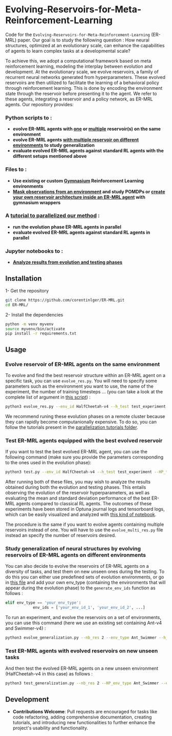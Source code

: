 # Evolving-Reservoirs-for-Meta-Reinforcement-Learning


Code for the `Evolving-Reservoirs-for-Meta-Reinforcement-Learning` (ER-MRL) paper. Our goal is to study the following question : How neural structures, optimized at an evolutionary scale, can enhance the capabilities of agents to learn complex tasks at a developmental scale?

To achieve this, we adopt a computational framework based on meta reinforcement learning, modeling the interplay between evolution and development. At the evolutionary scale, we evolve reservoirs, a family of recurrent neural networks generated from hyperparameters. These evolved reservoirs are then utilized to facilitate the learning of a behavioral policy through reinforcement learning. This is done by encoding the environment state through the reservoir before presenting it to the agent. We refer to these agents, integrating a reservoir and a policy network, as ER-MRL agents.
Our repository provides:

### Python scripts to :
- **evolve ER-MRL agents with [one](evolve_res.py) or [multiple](evolve_multi_res.py) reservoir(s) on the same environment**
- **evolve ER-MRL agents [with multiple reservoir on different environments](evolve_generalization.py) to study generalization**
- **evaluate evolved ER-MRL agents against standard RL agents with the different setups mentioned above**

### Files to :
- **Use existing or custom [Gymnasium](https://gymnasium.farama.org/index.html) Reinforcement Learning environments**
- **[Mask observations from an environment](ER_MRL/wrappers.py) and study POMDPs or [create your own reservoir architecture inside an ER-MRL agent](ER_MRL/wrappers.py) with gymnasium wrappers**

### A [tutorial to parallelized our method](parallelization_tutorials/) :
<!-- - **transfer the code on a CPU cluster** -->
- **run the evolution phase ER-MRL agents in parallel**
- **evaluate evolved ER-MRL agents against standard RL agents in parallel**
<!-- - **retrieve the data to analyze the experiments results locally** -->

### Jupyter notebooks to :
- **[Analyze results from evolution and testing phases](results_analysis/results_analysis_notebook.ipynb)**
<!-- - **[Analyze the difference between RL agents observations and ER-MRL agents context](Link_to_create)** -->

## Installation 

1- Get the repository

```bash
git clone https://github.com/corentinlger/ER-MRL.git
cd ER-MRL/
```
2- Install the dependencies 

```bash
python -m venv myvenv
source myvenv/bin/activate
pip install -r requirements.txt
```

## Usage

### Evolve reservoir of ER-MRL agents on the same environment

To evolve and find the best reservoir structure within an ER-MRL agent on a specific task, you can use `evolve_res.py`. You will need to specify some parameters such as the environment you want to use, the name of the experiment, the number of training timesteps ... (you can take a look at the complete list of argument in [this script](evolve_res.py)) : 

```bash
python3 evolve_res.py --env_id HalfCheetah-v4 --h_test test_experiment --training_steps 300000 --nb_trials 100 --sampler Cmaes
```

We recommend runing these evolution phases on a remote cluster because they can rapidly become computanionally expensive. To do so, you can follow the tutorials present in the [parallelization tutorials folder](parallelization_tutorials/).

### Test ER-MRL agents equipped with the best evolved reservoir

If you want to test the best evolved ER-MRL agent, you can use the following command (make sure you provide the parameters corresponding to the ones used in the evolution phase):

```bash
python3 test.py --env_id HalfCheetah-v4 --h_test test_experiment --HP_training_steps 300000
```

After running both of these files, you may wish to analyze the results obtained during both the evolution and testing phases. This entails observing the evolution of the reservoir hyperparameters, as well as evaluating the mean and standard deviation performance of the best ER-MRL agents compared to classical RL agents. The outcomes of these experiments have been stored in Optuna journal logs and tensorboard logs, which can be easily visualized and analyzed with [this kind of notebook](results_analysis/results_analysis_notebook.ipynb).


The procedure is the same if you want to evolve agents containing multiple reservoirs instead of one. You will have to use the `evolve_multi_res.py` file instead an specify the number of reservoirs desired.

### Study generalization of neural structures by evolving reservoirs of ER-MRL agents on different environments

You can also decide to evolve the reservoirs of ER-MRL agents on a diversity of tasks, and test them on new unseen ones during the testing.
To do this you can either use predefined sets of evolution environments, or go in [this file](ER_MRL/experiments.py) and add your own env_type (containing the environments that will appear during the evolution phase) to the ```generate_env_ids``` function as follows :  

```python
elif env_type == 'your_env_type':   
            env_ids = ['your_env_id_1', 'your_env_id_2', ...]
```

To run an experiment, and evolve the reservoirs on a set of environments, you can use this command (here we use an existing set containing Ant-v4 and Swimmer-v4) : 

```bash
python3 evolve_generalization.py --nb_res 2 --env_type Ant_Swimmer --h_test generalization_test_experiment --training_timesteps 300000 --nb_trials 100 --sampler Cmaes
```

### Test ER-MRL agents with evolved reservoirs on new unseen tasks

And then test the evolved ER-MRL agents on a new unseen environment (HalfCheetah-v4 in this case) as follows : 

```bash
python3 test_generalization.py --nb_res 2 --HP_env_type Ant_Swimmer --env_id HalfCheetah-v4 --h_test generalization_test_experiment
```

## Development

- **Contributions Welcome**: Pull requests are encouraged for tasks like code refactoring, adding comprehensive documentation, creating tutorials, and introducing new functionalities to further enhance the project's usability and functionality.
